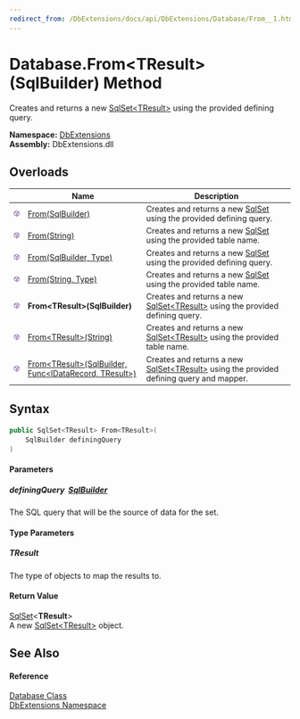 ```yaml
---
redirect_from: /DbExtensions/docs/api/DbExtensions/Database/From__1.html
---
```


Database.From&lt;TResult>(SqlBuilder) Method
============================================
Creates and returns a new [SqlSet&lt;TResult>][1] using the provided defining query.
  
**Namespace:** [DbExtensions][2]  
**Assembly:** DbExtensions.dll

Overloads
---------

|                  | Name                                                             | Description                                                                                     |
| ---------------- | ---------------------------------------------------------------- | ----------------------------------------------------------------------------------------------- |
| ![Public method] | [From(SqlBuilder)][3]                                            | Creates and returns a new [SqlSet][4] using the provided defining query.                        |
| ![Public method] | [From(String)][5]                                                | Creates and returns a new [SqlSet][4] using the provided table name.                            |
| ![Public method] | [From(SqlBuilder, Type)][6]                                      | Creates and returns a new [SqlSet][4] using the provided defining query.                        |
| ![Public method] | [From(String, Type)][7]                                          | Creates and returns a new [SqlSet][4] using the provided table name.                            |
| ![Public method] | **From&lt;TResult>(SqlBuilder)**                                 | Creates and returns a new [SqlSet&lt;TResult>][1] using the provided defining query.            |
| ![Public method] | [From&lt;TResult>(String)][8]                                    | Creates and returns a new [SqlSet&lt;TResult>][1] using the provided table name.                |
| ![Public method] | [From&lt;TResult>(SqlBuilder, Func&lt;IDataRecord, TResult>)][9] | Creates and returns a new [SqlSet&lt;TResult>][1] using the provided defining query and mapper. |


Syntax
------

```csharp
public SqlSet<TResult> From<TResult>(
	SqlBuilder definingQuery
)

```

#### Parameters

##### *definingQuery*  [SqlBuilder][10]
The SQL query that will be the source of data for the set.

#### Type Parameters

##### *TResult*
The type of objects to map the results to.

#### Return Value
[SqlSet][1]&lt;**TResult**>  
A new [SqlSet&lt;TResult>][1] object.

See Also
--------

#### Reference
[Database Class][11]  
[DbExtensions Namespace][2]  

[1]: ../SqlSet_1/README.md
[2]: ../README.md
[3]: From.md
[4]: ../SqlSet/README.md
[5]: From_2.md
[6]: From_1.md
[7]: From_3.md
[8]: From__1_2.md
[9]: From__1_1.md
[10]: ../SqlBuilder/README.md
[11]: README.md
[Public method]: ../../icons/pubmethod.svg "Public method"